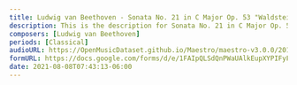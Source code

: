 ```yaml
---
title: Ludwig van Beethoven - Sonata No. 21 in C Major Op. 53 "Waldstein" First Movement (2)
description: This is the description for Sonata No. 21 in C Major Op. 53 "Waldstein" First Movement by Ludwig van Beethoven
composers: [Ludwig van Beethoven]
periods: [Classical]
audioURL: https://OpenMusicDataset.github.io/Maestro/maestro-v3.0.0/2011/MIDI-Unprocessed_13_R1_2011_MID--AUDIO_R1-D5_04_Track04_wav.midi
formURL: https://docs.google.com/forms/d/e/1FAIpQLSdQnPWaUAlkEupXYPIFyF0StiI23Hwd8pJsmVDvyGRDN0OrpQ/viewform
date: 2021-08-08T07:43:13-06:00
---
```

